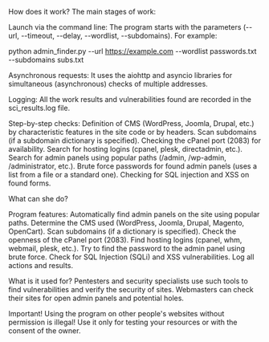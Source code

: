 How does it work?
The main stages of work:

Launch via the command line:
The program starts with the parameters (--url, --timeout, --delay, --wordlist, --subdomains). For example:

python admin_finder.py --url https://example.com --wordlist passwords.txt --subdomains subs.txt

Asynchronous requests:
It uses the aiohttp and asyncio libraries for simultaneous (asynchronous) checks of multiple addresses.

Logging:
All the work results and vulnerabilities found are recorded in the sci_results.log file.

Step-by-step checks:
Definition of CMS (WordPress, Joomla, Drupal, etc.) by characteristic features in the site code or by headers.
Scan subdomains (if a subdomain dictionary is specified).
Checking the cPanel port (2083) for availability.
Search for hosting logins (cpanel, plesk, directadmin, etc.).
Search for admin panels using popular paths (/admin, /wp-admin, /administrator, etc.).
Brute force passwords for found admin panels (uses a list from a file or a standard one).
Checking for SQL injection and XSS on found forms.

What can she do?

Program features:
Automatically find admin panels on the site using popular paths.
Determine the CMS used (WordPress, Joomla, Drupal, Magento, OpenCart).
Scan subdomains (if a dictionary is specified).
Check the openness of the cPanel port (2083).
Find hosting logins (cpanel, whm, webmail, plesk, etc.).
Try to find the password to the admin panel using brute force.
Check for SQL Injection (SQLi) and XSS vulnerabilities.
Log all actions and results.

What is it used for?
Pentesters and security specialists use such tools to find vulnerabilities and verify the security of sites.
Webmasters can check their sites for open admin panels and potential holes.

Important!
Using the program on other people's websites without permission is illegal!
Use it only for testing your resources or with the consent of the owner.
